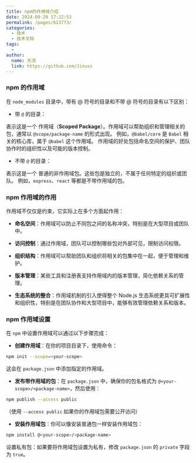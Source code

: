 ```yaml
---
title: npm的作用域介绍
date: 2024-09-20 17:22:53
permalink: /pages/b137f3/
categories:
  - 技术
  - 技术文档
tags:
  -
author:
  name: 东流
  link: https://github.com/Jinuss
---
```


### npm 的作用域

在 `node_modules` 目录中，带有 @ 符号的目录和不带 @ 符号的目录有以下区别：

- 带 `@` 的目录：

表示这是一个 作用域（**Scoped Package**）。作用域可以帮助组织和管理相关的包，通常以 `@scope/package-name` 的形式出现。
例如，`@babel/core` 是 `Babel` 相关的核心库，属于 `@babel` 这个作用域。
作用域的好处包括命名空间的保护、团队协作时的组织性以及可能的版本控制。

- 不带 `@` 的目录：

表示这是一个 普通的非作用域包。这些包是独立的，不属于任何特定的组织或团队。
例如，`express`、`react` 等都是不带作用域的包。

### npm 作用域的作用

作用域不仅仅是约束，它实际上在多个方面起作用：

- **命名空间**：作用域可以防止不同包之间的名称冲突，特别是在大型项目或团队中。

- **访问控制**：通过作用域，团队可以控制哪些包对外部可见，限制访问权限。

- **组织结构**：作用域可以帮助团队和组织将相关的包集中在一起，便于管理和维护。

- **版本管理**：某些工具和注册表支持作用域内的版本管理，简化依赖关系的管理。

- **生态系统的整合**：作用域机制的引入使得整个 Node.js 生态系统更具可扩展性和组织性，特别是在团队协作和大型项目中，能够有效管理依赖关系和版本。

### npm 作用域设置

在 `npm` 中设置作用域可以通过以下步骤完成：

- **创建作用域**：在你的项目目录下，使用命令：

```bash
npm init --scope=<your-scope>
```

这会在 `package.json` 中添加指定的作用域。

- **发布带作用域的包**：在 `package.json` 中，确保你的包名格式为 `@<your-scope>/<package-name>`，然后使用：

```bash
npm publish --access public
```

（使用 `--access public` 如果你的作用域包需要公开访问）

- **安装作用域包**：你可以像安装普通包一样安装作用域包：

```bash
npm install @<your-scope>/<package-name>
```

设置私有包：如果要将作用域包设置为私有，修改 `package.json` 的 `private` 字段为 `true`。

